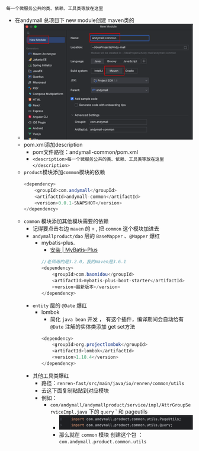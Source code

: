	每一个微服务公共的类、依赖、工具类等放在这里
- 在andymall 总项目下 new module创建 maven类的
	- ![](Pasted%20image%2020230820133653.png)
	- pom.xml添加description
		- pom文件路径：andymall-common/pom.xml
		- `<description>每一个微服务公共的类、依赖、工具类等放在这里</description>`
	- `product`模块添加`common`模块的依赖
		``` java
		<dependency>
			<groupId>com.andymall</groupId>
			<artifactId>andymall-common</artifactId>
			<version>0.0.1-SNAPSHOT</version>
		</dependency>
		```
	- `common` 模块添加其他模块需要的依赖
		- 记得要点击右边 `maven` 的 `+` , 把 `common` 这个模块加进去
		- `andymallproduct/dao` 层的 `BaseMapper` 、`@Mapper` 爆红
			- mybatis-plus.  
				-  [安装 | MyBatis-Plus](https://baomidou.com/pages/bab2db/#release)
				``` java 
				//老师用的是3.2.0，我的maven是3.6.1
				<dependency>
				    <groupId>com.baomidou</groupId>
				    <artifactId>mybatis-plus-boot-starter</artifactId>
				    <version>最新版本</version>
				</dependency>
				```
		- `entity` 层的 `@Date` 爆红
			- lombok 
				- 简化 `java bean` 开发 ， 有这个插件，编译期间会自动给有`@Date` 注解的实体类添加 get set方法
				```java
				<dependency>  
					<groupId>org.projectlombok</groupId>  
					<artifactId>lombok</artifactId>  
					<version>1.18.4</version>  
				</dependency>  
				```
		- 其他工具类爆红
			- 路径：`renren-fast/src/main/java/io/renren/common/utils` 
			- 去这下面复制粘贴到对应模块
			- 例如：
				- `com/andymall/andymallproduct/service/impl/AttrGroupServiceImpl.java` 下的  `query` ` 和 pageutils 
					- ![](Pasted%20image%2020230820164934.png)
					- 那么就在 `common` 模块 创建这个包 ： `com.andymall.product.common.utils`